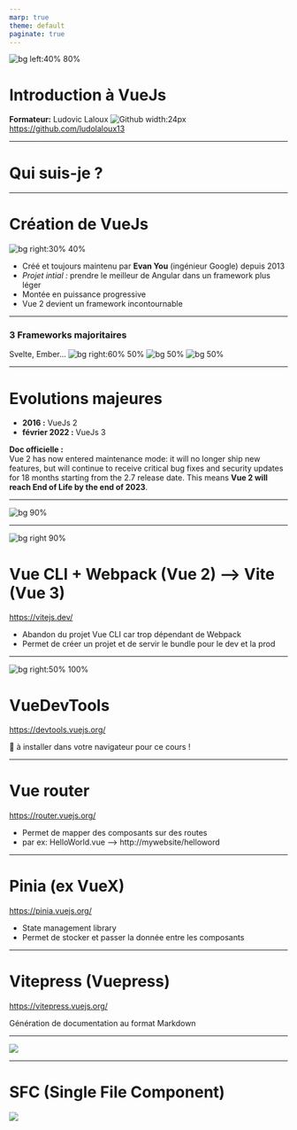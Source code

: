 ```yaml
---
marp: true
theme: default
paginate: true
---
```


<!-- slide 1 -->

![bg left:40% 80%](./img/vue_logo.svg)

# Introduction à VueJs

**Formateur:** Ludovic Laloux
![Github width:24px](./img/GitHub-Mark-32px.png) https://github.com/ludolaloux13

---

<!-- slide 2 -->

# Qui suis-je ?

---

<!-- slide 3 -->

# Création de VueJs

![bg right:30% 40%](./img/evan_you.jpeg)

- Créé et toujours maintenu par **Evan You** (ingénieur Google) depuis 2013
- _Projet intial :_ prendre le meilleur de Angular dans un framework plus léger
- Montée en puissance progressive
- Vue 2 devient un framework incontournable

---

<!-- slide 4 -->

### 3 Frameworks majoritaires

Svelte, Ember...
![bg right:60% 50%](./img/react.jpeg)
![bg 50%](./img/vue_logo.svg)
![bg 50%](./img/angular.png)

---

<!-- slide 5 -->

# Evolutions majeures

- **2016 :** VueJs 2
- **février 2022 :** VueJs 3

**Doc officielle :**  
 Vue 2 has now entered maintenance mode: it will no longer ship new features, but will continue to receive critical bug fixes and security updates for 18 months starting from the 2.7 release date. This means **Vue 2 will reach End of Life by the end of 2023**.

---

<!-- slide 6 -->

![bg 90%](./img/vue_ecosystem.jpeg)

---

<!-- slide 7 -->

![bg right 90%](./img/vite_diagram.png)

# Vue CLI + Webpack (Vue 2) --> Vite (Vue 3)

https://vitejs.dev/

- Abandon du projet Vue CLI car trop dépendant de Webpack
- Permet de créer un projet et de servir le bundle pour le dev et la prod

---

<!-- slide 8 -->

![bg right:50% 100%](./img/vuedevtools.jpeg)

# VueDevTools

https://devtools.vuejs.org/

:rotating_light: à installer dans votre navigateur pour ce cours !

---

<!-- slide 9 -->

# Vue router

https://router.vuejs.org/

- Permet de mapper des composants sur des routes
- par ex: HelloWorld.vue --> http://mywebsite/helloword

---

<!-- slide 10 -->

# Pinia (ex VueX)

https://pinia.vuejs.org/

- State management library
- Permet de stocker et passer la donnée entre les composants

---

# Vitepress (Vuepress)

https://vitepress.vuejs.org/

Génération de documentation au format Markdown

---

![](./img/options-api-composition-api.png)

---

# SFC (Single File Component)

![](./img/sfc.jpeg)
